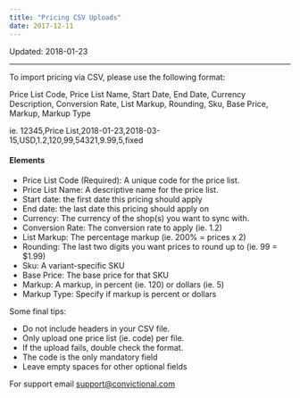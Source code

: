 ```yaml
---
title: "Pricing CSV Uploads"
date: 2017-12-11
---
```


Updated: 2018-01-23
***

To import pricing via CSV, please use the following format:

Price List Code, Price List Name, Start Date, End Date, Currency Description, Conversion Rate, List Markup, Rounding, Sku, Base Price, Markup, Markup Type

ie. 12345,Price List,2018-01-23,2018-03-15,USD,1.2,120,99,54321,9.99,5,fixed

#### Elements
* Price List Code (Required): A unique code for the price list.
* Price List Name: A descriptive name for the price list.
* Start date: the first date this pricing should apply
* End date: the last date this pricing should apply on
* Currency: The currency of the shop(s) you want to sync with.
* Conversion Rate: The conversion rate to apply (ie. 1.2)
* List Markup: The percentage markup (ie. 200% = prices x 2)
* Rounding: The last two digits you want prices to round up to (ie. 99 = $1.99)
* Sku: A variant-specific SKU
* Base Price: The base price for that SKU
* Markup: A markup, in percent (ie. 120) or dollars (ie. 5)
* Markup Type: Specify if markup is percent or dollars


Some final tips:
* Do not include headers in your CSV file. 
* Only upload one price list (ie. code) per file.
* If the upload fails, double check the format.
* The code is the only mandatory field
* Leave empty spaces for other optional fields

For support email [support@convictional.com](mailto:support@convictional.com)

